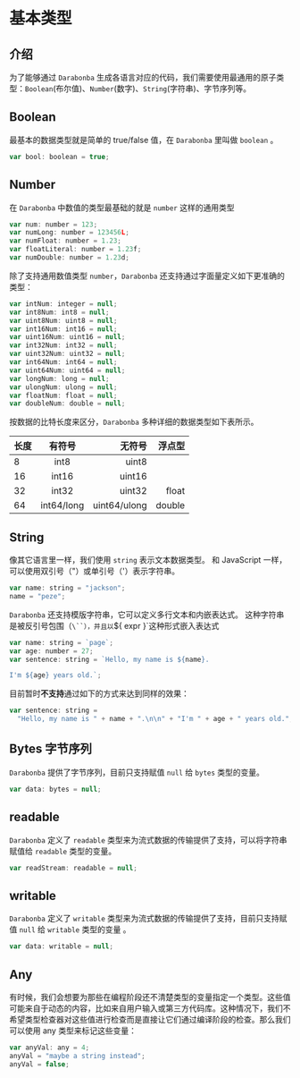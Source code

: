 # 基本类型

## 介绍

为了能够通过 `Darabonba` 生成各语言对应的代码，我们需要使用最通用的原子类型：`Boolean`(布尔值)、`Number`(数字)、`String`(字符串)、字节序列等。

## Boolean

最基本的数据类型就是简单的 true/false 值，在 `Darabonba` 里叫做 `boolean` 。

```js
var bool: boolean = true;
```

## Number

在 `Darabonba` 中数值的类型最基础的就是 `number` 这样的通用类型

```js
var num: number = 123;
var numLong: number = 123456L;
var numFloat: number = 1.23;
var floatLiteral: number = 1.23f;
var numDouble: number = 1.23d;
```

除了支持通用数值类型 `number`，`Darabonba` 还支持通过字面量定义如下更准确的类型：

```js
var intNum: integer = null;
var int8Num: int8 = null;
var uint8Num: uint8 = null;
var int16Num: int16 = null;
var uint16Num: uint16 = null;
var int32Num: int32 = null;
var uint32Num: uint32 = null;
var int64Num: int64 = null;
var uint64Num: uint64 = null;
var longNum: long = null;
var ulongNum: ulong = null;
var floatNum: float = null;
var doubleNum: double = null;
```

按数据的比特长度来区分，`Darabonba` 多种详细的数据类型如下表所示。

| 长度 |   有符号   |       无符号 | 浮点型 |
| ---- | :--------: | -----------: | -----: |
| 8    |    int8    |        uint8 |
| 16   |   int16    |       uint16 |
| 32   |   int32    |       uint32 |  float |
| 64   | int64/long | uint64/ulong | double |

## String

像其它语言里一样，我们使用 `string` 表示文本数据类型。 和 JavaScript 一样，可以使用双引号（"）或单引号（'）表示字符串。

```js
var name: string = "jackson";
name = "peze";
```

`Darabonba` 还支持模版字符串，它可以定义多行文本和内嵌表达式。 这种字符串是被反引号包围（` \``），并且以 `\${ expr }`这种形式嵌入表达式

```js
var name: string = `page`;
var age: number = 27;
var sentence: string = `Hello, my name is ${name}.

I'm ${age} years old.`;
```

目前暂时**不支持**通过如下的方式来达到同样的效果：

```js
var sentence: string =
  "Hello, my name is " + name + ".\n\n" + "I'm " + age + " years old.";
```

## Bytes 字节序列

`Darabonba` 提供了字节序列，目前只支持赋值 `null` 给 `bytes` 类型的变量。

```js
var data: bytes = null;
```

## readable

`Darabonba` 定义了 `readable` 类型来为流式数据的传输提供了支持，可以将字符串赋值给 `readable` 类型的变量。

```js
var readStream: readable = null;
```

## writable

`Darabonba` 定义了 `writable` 类型来为流式数据的传输提供了支持，目前只支持赋值 `null` 给 `writable` 类型的变量 。

```js
var data: writable = null;
```

## Any

有时候，我们会想要为那些在编程阶段还不清楚类型的变量指定一个类型。这些值可能来自于动态的内容，比如来自用户输入或第三方代码库。这种情况下，我们不希望类型检查器对这些值进行检查而是直接让它们通过编译阶段的检查。那么我们可以使用 any 类型来标记这些变量：

```js
var anyVal: any = 4;
anyVal = "maybe a string instead";
anyVal = false;
```
